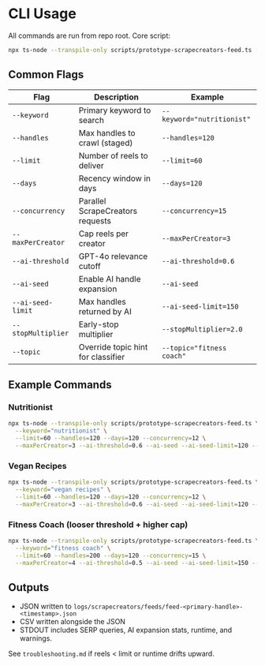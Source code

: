 # CLI Usage

All commands are run from repo root. Core script:

```bash
npx ts-node --transpile-only scripts/prototype-scrapecreators-feed.ts [options]
```

## Common Flags
| Flag | Description | Example |
|------|-------------|---------|
| `--keyword` | Primary keyword to search | `--keyword="nutritionist"` |
| `--handles` | Max handles to crawl (staged) | `--handles=120` |
| `--limit` | Number of reels to deliver | `--limit=60` |
| `--days` | Recency window in days | `--days=120` |
| `--concurrency` | Parallel ScrapeCreators requests | `--concurrency=15` |
| `--maxPerCreator` | Cap reels per creator | `--maxPerCreator=3` |
| `--ai-threshold` | GPT-4o relevance cutoff | `--ai-threshold=0.6` |
| `--ai-seed` | Enable AI handle expansion | `--ai-seed` |
| `--ai-seed-limit` | Max handles returned by AI | `--ai-seed-limit=150` |
| `--stopMultiplier` | Early-stop multiplier | `--stopMultiplier=2.0` |
| `--topic` | Override topic hint for classifier | `--topic="fitness coach"` |

## Example Commands

### Nutritionist
```bash
npx ts-node --transpile-only scripts/prototype-scrapecreators-feed.ts \
  --keyword="nutritionist" \
  --limit=60 --handles=120 --days=120 --concurrency=12 \
  --maxPerCreator=3 --ai-threshold=0.6 --ai-seed --ai-seed-limit=120 --stopMultiplier=2.0
```

### Vegan Recipes
```bash
npx ts-node --transpile-only scripts/prototype-scrapecreators-feed.ts \
  --keyword="vegan recipes" \
  --limit=60 --handles=120 --days=120 --concurrency=12 \
  --maxPerCreator=3 --ai-threshold=0.6 --ai-seed --ai-seed-limit=120 --stopMultiplier=2.0
```

### Fitness Coach (looser threshold + higher cap)
```bash
npx ts-node --transpile-only scripts/prototype-scrapecreators-feed.ts \
  --keyword="fitness coach" \
  --limit=60 --handles=200 --days=120 --concurrency=15 \
  --maxPerCreator=4 --ai-threshold=0.5 --ai-seed --ai-seed-limit=150 --stopMultiplier=2.0
```

## Outputs
- JSON written to `logs/scrapecreators/feeds/feed-<primary-handle>-<timestamp>.json`
- CSV written alongside the JSON
- STDOUT includes SERP queries, AI expansion stats, runtime, and warnings.

See `troubleshooting.md` if reels < limit or runtime drifts upward.
